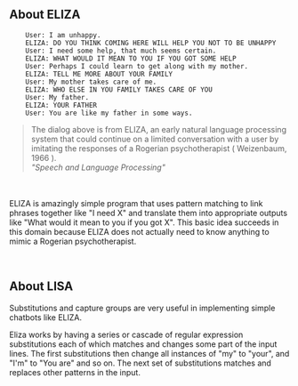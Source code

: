 ## About ELIZA

        User: I am unhappy.
        ELIZA: DO YOU THINK COMING HERE WILL HELP YOU NOT TO BE UNHAPPY
        User: I need some help, that much seems certain.
        ELIZA: WHAT WOULD IT MEAN TO YOU IF YOU GOT SOME HELP
        User: Perhaps I could learn to get along with my mother.
        ELIZA: TELL ME MORE ABOUT YOUR FAMILY
        User: My mother takes care of me.
        ELIZA: WHO ELSE IN YOU FAMILY TAKES CARE OF YOU
        User: My father.
        ELIZA: YOUR FATHER
        User: You are like my father in some ways.

> The dialog above is from ELIZA, an early natural language processing system that could continue on a limited conversation with a user by imitating the responses
of a Rogerian psychotherapist ( Weizenbaum, 1966 ).\
*"Speech and Language Processing"*

<br /><br />
ELIZA is amazingly simple program that uses pattern matching to link phrases together like "I need X" and translate them into appropriate outputs like 
"What would it mean to you if you got X". This basic idea succeeds in this domain because ELIZA does not actually need to know anything to mimic a Rogerian psychotherapist.

<br />

## About LISA

Substitutions and capture groups are very useful in implementing simple chatbots like ELIZA.
<br />

Eliza works by having a series or cascade of regular expression substitutions each of which matches and changes some part of the input lines. The first substitutions then
change all instances of "my" to "your", and "I'm" to "You are" and so on. The next set of substitutions matches and replaces other patterns in the input.
